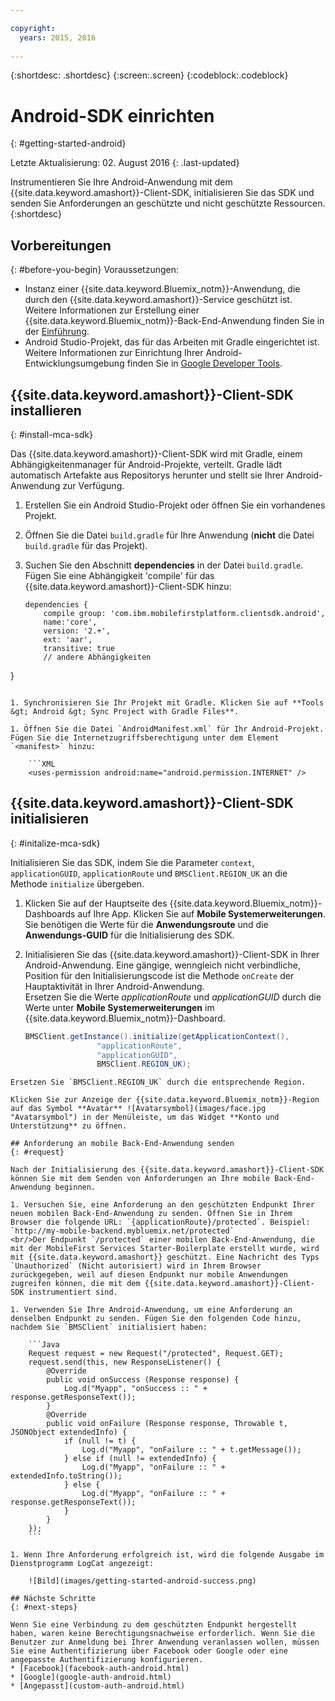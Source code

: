 ```yaml
---

copyright:
  years: 2015, 2016
  
---
```

{:shortdesc: .shortdesc}
{:screen:.screen}
{:codeblock:.codeblock}

# Android-SDK einrichten
{: #getting-started-android}

Letzte Aktualisierung: 02. August 2016
{: .last-updated}

Instrumentieren Sie Ihre Android-Anwendung mit dem {{site.data.keyword.amashort}}-Client-SDK, initialisieren Sie das SDK und senden Sie Anforderungen an geschützte und nicht geschützte Ressourcen.
{:shortdesc}

## Vorbereitungen
{: #before-you-begin}
Voraussetzungen:
* Instanz einer {{site.data.keyword.Bluemix_notm}}-Anwendung, die durch den {{site.data.keyword.amashort}}-Service geschützt ist. Weitere Informationen zur Erstellung einer {{site.data.keyword.Bluemix_notm}}-Back-End-Anwendung finden Sie in der [Einführung](index.html).
* Android Studio-Projekt, das für das Arbeiten mit Gradle eingerichtet ist. Weitere Informationen zur Einrichtung Ihrer Android-Entwicklungsumgebung finden Sie in [Google Developer Tools](http://developer.android.com/sdk/index.html).


## {{site.data.keyword.amashort}}-Client-SDK installieren
{: #install-mca-sdk}

Das {{site.data.keyword.amashort}}-Client-SDK wird mit Gradle, einem Abhängigkeitenmanager für Android-Projekte, verteilt. Gradle lädt automatisch Artefakte aus Repositorys herunter und stellt sie Ihrer Android-Anwendung zur Verfügung.

1. Erstellen Sie ein Android Studio-Projekt oder öffnen Sie ein vorhandenes Projekt.

1. Öffnen Sie die Datei `build.gradle` für Ihre Anwendung (**nicht** die Datei `build.gradle` für das Projekt). 

1. Suchen Sie den Abschnitt **dependencies** in der Datei `build.gradle`. Fügen Sie eine Abhängigkeit 'compile' für das {{site.data.keyword.amashort}}-Client-SDK hinzu:

	```Gradle
	dependencies {
		compile group: 'com.ibm.mobilefirstplatform.clientsdk.android',
        name:'core',
        version: '2.+',
        ext: 'aar',
        transitive: true
    	// andere Abhängigkeiten
}
```

1. Synchronisieren Sie Ihr Projekt mit Gradle. Klicken Sie auf **Tools &gt; Android &gt; Sync Project with Gradle Files**.

1. Öffnen Sie die Datei `AndroidManifest.xml` für Ihr Android-Projekt. Fügen Sie die Internetzugriffsberechtigung unter dem Element `<manifest>` hinzu:

	```XML
	<uses-permission android:name="android.permission.INTERNET" />
```

## {{site.data.keyword.amashort}}-Client-SDK initialisieren
{: #initalize-mca-sdk}

Initialisieren Sie das SDK, indem Sie die Parameter `context`, `applicationGUID`, `applicationRoute` und `BMSClient.REGION_UK` an die Methode `initialize` übergeben.


1. Klicken Sie auf der Hauptseite des {{site.data.keyword.Bluemix_notm}}-Dashboards auf Ihre App. Klicken Sie auf **Mobile Systemerweiterungen**. Sie benötigen die Werte für die **Anwendungsroute** und die **Anwendungs-GUID** für die Initialisierung des SDK.

2. Initialisieren Sie das {{site.data.keyword.amashort}}-Client-SDK in Ihrer Android-Anwendung. Eine gängige, wenngleich nicht verbindliche, Position für den Initialisierungscode ist die Methode `onCreate` der Hauptaktivität in Ihrer Android-Anwendung.
<br/>Ersetzen Sie die Werte *applicationRoute* und *applicationGUID* durch die Werte unter **Mobile Systemerweiterungen** im {{site.data.keyword.Bluemix_notm}}-Dashboard.

	```Java
	BMSClient.getInstance().initialize(getApplicationContext(),
					"applicationRoute",
					"applicationGUID",
					BMSClient.REGION_UK);
```
Ersetzen Sie `BMSClient.REGION_UK` durch die entsprechende Region.

Klicken Sie zur Anzeige der {{site.data.keyword.Bluemix_notm}}-Region auf das Symbol **Avatar** ![Avatarsymbol](images/face.jpg "Avatarsymbol") in der Menüleiste, um das Widget **Konto und Unterstützung** zu öffnen.
				 	
## Anforderung an mobile Back-End-Anwendung senden
{: #request}

Nach der Initialisierung des {{site.data.keyword.amashort}}-Client-SDK können Sie mit dem Senden von Anforderungen an Ihre mobile Back-End-Anwendung beginnen. 

1. Versuchen Sie, eine Anforderung an den geschützten Endpunkt Ihrer neuen mobilen Back-End-Anwendung zu senden. Öffnen Sie in Ihrem Browser die folgende URL: `{applicationRoute}/protected`. Beispiel: `http://my-mobile-backend.mybluemix.net/protected`
<br/>Der Endpunkt `/protected` einer mobilen Back-End-Anwendung, die mit der MobileFirst Services Starter-Boilerplate erstellt wurde, wird mit {{site.data.keyword.amashort}} geschützt. Eine Nachricht des Typs `Unauthorized` (Nicht autorisiert) wird in Ihrem Browser zurückgegeben, weil auf diesen Endpunkt nur mobile Anwendungen zugreifen können, die mit dem {{site.data.keyword.amashort}}-Client-SDK instrumentiert sind.

1. Verwenden Sie Ihre Android-Anwendung, um eine Anforderung an denselben Endpunkt zu senden. Fügen Sie den folgenden Code hinzu, nachdem Sie `BMSClient` initialisiert haben:

	```Java
	Request request = new Request("/protected", Request.GET);
	request.send(this, new ResponseListener() {
		@Override
		public void onSuccess (Response response) {
			Log.d("Myapp", "onSuccess :: " + response.getResponseText());
		}
		@Override
		public void onFailure (Response response, Throwable t, JSONObject extendedInfo) {
			if (null != t) {
				Log.d("Myapp", "onFailure :: " + t.getMessage());
			} else if (null != extendedInfo) {
				Log.d("Myapp", "onFailure :: " + extendedInfo.toString());
			} else {
				Log.d("Myapp", "onFailure :: " + response.getResponseText());
			}
		}
	});
	```

1. Wenn Ihre Anforderung erfolgreich ist, wird die folgende Ausgabe im Dienstprogramm LogCat angezeigt:	

	![Bild](images/getting-started-android-success.png)

## Nächste Schritte
{: #next-steps}

Wenn Sie eine Verbindung zu dem geschützten Endpunkt hergestellt haben, waren keine Berechtigungsnachweise erforderlich. Wenn Sie die Benutzer zur Anmeldung bei Ihrer Anwendung veranlassen wollen, müssen Sie eine Authentifizierung über Facebook oder Google oder eine angepasste Authentifizierung konfigurieren.
* [Facebook](facebook-auth-android.html)
* [Google](google-auth-android.html)
* [Angepasst](custom-auth-android.html)
